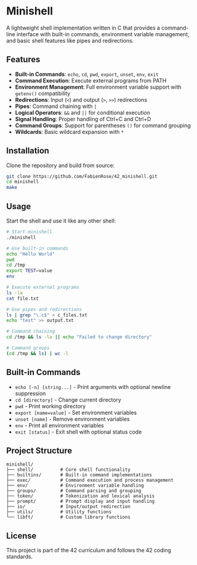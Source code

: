 # Minishell

A lightweight shell implementation written in C that provides a command-line interface with built-in commands, environment variable management, and basic shell features like pipes and redirections.

## Features

- **Built-in Commands**: `echo`, `cd`, `pwd`, `export`, `unset`, `env`, `exit`
- **Command Execution**: Execute external programs from PATH
- **Environment Management**: Full environment variable support with `getenv()` compatibility
- **Redirections**: Input (`<`) and output (`>`, `>>`) redirections
- **Pipes**: Command chaining with `|`
- **Logical Operators**: `&&` and `||` for conditional execution
- **Signal Handling**: Proper handling of Ctrl+C and Ctrl+D
- **Command Groups**: Support for parentheses `()` for command grouping
- **Wildcards**: Basic wildcard expansion with `*`

## Installation

Clone the repository and build from source:
```bash
git clone https://github.com/FabienRose/42_minishell.git
cd minishell
make
```

## Usage

Start the shell and use it like any other shell:

```bash
# Start minishell
./minishell

# Use built-in commands
echo "Hello World"
pwd
cd /tmp
export TEST=value
env

# Execute external programs
ls -la
cat file.txt

# Use pipes and redirections
ls | grep "\.c$" > c_files.txt
echo "test" >> output.txt

# Command chaining
cd /tmp && ls -la || echo "Failed to change directory"

# Command groups
(cd /tmp && ls) | wc -l
```

## Built-in Commands

- `echo [-n] [string...]` - Print arguments with optional newline suppression
- `cd [directory]` - Change current directory
- `pwd` - Print working directory
- `export [name=value]` - Set environment variables
- `unset [name]` - Remove environment variables
- `env` - Print all environment variables
- `exit [status]` - Exit shell with optional status code

## Project Structure

```
minishell/
├── shell/          # Core shell functionality
├── builtins/       # Built-in command implementations
├── exec/           # Command execution and process management
├── env/            # Environment variable handling
├── groups/         # Command parsing and grouping
├── token/          # Tokenization and lexical analysis
├── prompt/         # Prompt display and input handling
├── io/             # Input/output redirection
├── utils/          # Utility functions
└── libft/          # Custom library functions
```

## License

This project is part of the 42 curriculum and follows the 42 coding standards. 
